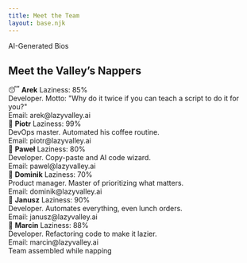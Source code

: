 ```yaml
---
title: Meet the Team
layout: base.njk
---
```


<div class="card">
  <span class="ai-badge">AI-Generated Bios</span>
  <h2>Meet the Valley’s Nappers</h2>
  <div>
    <span class="team-avatar">😴</span>
    <strong>Arek</strong> <span class="laziness-meter">Laziness: 85%</span><br>
    Developer. Motto: "Why do it twice if you can teach a script to do it for you?"<br>
    Email: arek@lazyvalley.ai
  </div>
  <div>
    <span class="team-avatar">🤖</span>
    <strong>Piotr</strong> <span class="laziness-meter">Laziness: 99%</span><br>
    DevOps master. Automated his coffee routine.<br>
    Email: piotr@lazyvalley.ai
  </div>
  <div>
    <span class="team-avatar">🛌</span>
    <strong>Paweł</strong> <span class="laziness-meter">Laziness: 80%</span><br>
    Developer. Copy-paste and AI code wizard.<br>
    Email: pawel@lazyvalley.ai
  </div>
  <div>
    <span class="team-avatar">🦥</span>
    <strong>Dominik</strong> <span class="laziness-meter">Laziness: 70%</span><br>
    Product manager. Master of prioritizing what matters.<br>
    Email: dominik@lazyvalley.ai
  </div>
  <div>
    <span class="team-avatar">🍕</span>
    <strong>Janusz</strong> <span class="laziness-meter">Laziness: 90%</span><br>
    Developer. Automates everything, even lunch orders.<br>
    Email: janusz@lazyvalley.ai
  </div>
  <div>
    <span class="team-avatar">🦾</span>
    <strong>Marcin</strong> <span class="laziness-meter">Laziness: 88%</span><br>
    Developer. Refactoring code to make it lazier.<br>
    Email: marcin@lazyvalley.ai
  </div>
  <span class="nap-tag">Team assembled while napping</span>
</div>
